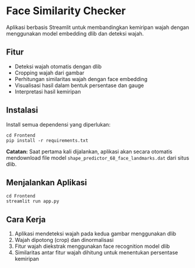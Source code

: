 # Face Similarity Checker

Aplikasi berbasis Streamlit untuk membandingkan kemiripan wajah dengan menggunakan model embedding dlib dan deteksi wajah.

## Fitur

- Deteksi wajah otomatis dengan dlib
- Cropping wajah dari gambar
- Perhitungan similaritas wajah dengan face embedding
- Visualisasi hasil dalam bentuk persentase dan gauge
- Interpretasi hasil kemiripan

## Instalasi

Install semua dependensi yang diperlukan:

```
cd Frontend
pip install -r requirements.txt
```

**Catatan:** Saat pertama kali dijalankan, aplikasi akan secara otomatis mendownload file model `shape_predictor_68_face_landmarks.dat` dari situs dlib.

## Menjalankan Aplikasi

```
cd Frontend
streamlit run app.py
```

## Cara Kerja

1. Aplikasi mendeteksi wajah pada kedua gambar menggunakan dlib
2. Wajah dipotong (crop) dan dinormalisasi
3. Fitur wajah diekstrak menggunakan face recognition model dlib
4. Similaritas antar fitur wajah dihitung untuk menentukan persentase kemiripan